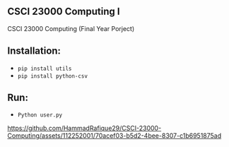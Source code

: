 ## CSCI 23000 Computing I

CSCI 23000 Computing (Final Year Porject)

## Installation:
-  `pip install utils`
-  `pip install python-csv`

## Run:

- `Python user.py`

https://github.com/HammadRafique29/CSCI-23000-Computing/assets/112252001/70acef03-b5d2-4bee-8307-c1b6951875ad

